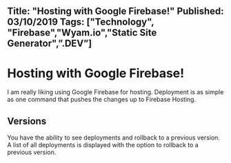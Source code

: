 Title:  "Hosting with Google Firebase!"
Published: 03/10/2019
Tags: ["Technology", "Firebase","Wyam.io","Static Site Generator",”.DEV”]
---
# Hosting with Google Firebase!
I am really liking using Google Firebase for hosting. Deployment is as simple as one command that pushes the changes up to Firebase Hosting. 

## Versions
You have the ability to see deployments and rollback to a previous version. A list of all deployments is displayed with the option to rollback to a previous version.